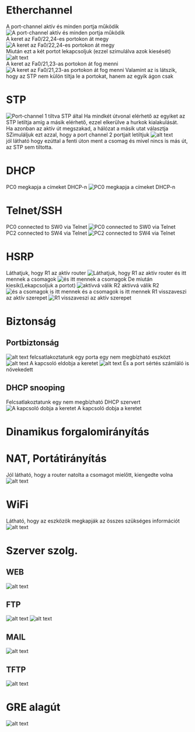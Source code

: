 # Etherchannel
A port-channel aktív és minden portja működik
![A port-channel aktív és minden portja működik](image-2.png)  
A keret az Fa0/22,24-es portokon át megy
![A keret az Fa0/22,24-es portokon át megy](image.png)  
Miután ezt a két portot lekapcsoljuk (ezzel szimulálva azok kiesését)![alt text](image-3.png)  
A keret az Fa0/21,23-as portokon át fog menni
![A keret az Fa0/21,23-as portokon át fog menni](image-4.png)
Valamint az is látszik, hogy az STP nem külön tiltja le a portokat, hanem az egyik ágon csak
# STP
![Port-channel 1 tiltva STP által](image-5.png)
Ha mindkét útvonal elérhető az egyiket az STP letiltja amíg a másik elérhető, ezzel elkerülve a hurkok kialakulását.  
Ha azonban az aktív út megszakad, a hálózat a másik utat választja
SZimuláljuk ezt azzal, hogy a port channel 2 portjait letiltjuk
![alt text](image-6.png)  
jól látható hogy ezúttal a fenti úton ment a csomag és mivel nincs is más út, az STP sem tiltotta.
# DHCP
PC0 megkapja a címeket DHCP-n
![PC0 megkapja a címeket DHCP-n](image-7.png)
# Telnet/SSH
PC0 connected to SW0 via Telnet
![PC0 connected to SW0 via Telnet](image-9.png)  
PC2 connected to SW4 via Telnet
![PC2 connected to SW4 via Telnet](image-10.png)
# HSRP
Láthatjuk, hogy R1 az aktív router
![Láthatjuk, hogy R1 az aktív router](image-11.png)
és itt mennek a csomagok
![és itt mennek a csomagok](image-15.png)
De miután kiesik(Lekapcsoljuk a portot)
![aktívvá válik R2](image-12.png)
aktívvá válik R2
![és a csomagok is itt mennek](image-13.png)
és a csomagok is itt mennek
R1 visszaveszi az aktív szerepet
![R1 visszaveszi az aktív szerepet](image-14.png)
# Biztonság
## Portbiztonság
![alt text](image-18.png)
felcsatlakoztatunk egy porta egy nem megbízható eszközt
![alt text](image-17.png)
A kapcsoló eldobja a keretet
![alt text](image-19.png)
És a port sértés számláló is növekedett
## DHCP snooping
Felcsatlakoztatunk egy nem megbízható DHCP szervert
![A kapcsoló dobja a keretet](image-20.png)
A kapcsoló dobja a keretet
# Dinamikus forgalomirányítás

# NAT, Portátirányítás
Jól látható, hogy a router natolta a csomagot mielőtt, kiengedte volna
![alt text](image-21.png)
# WiFi
Látható, hogy az eszközök megkapják az összes szükséges információt
![alt text](image-22.png)
# Szerver szolg.
## WEB
![alt text](image-23.png)
## FTP
![alt text](image-24.png)
![alt text](image-25.png)
## MAIL
![alt text](image-26.png)
## TFTP
![alt text](image-27.png)
# GRE alagút
![alt text](image-28.png)